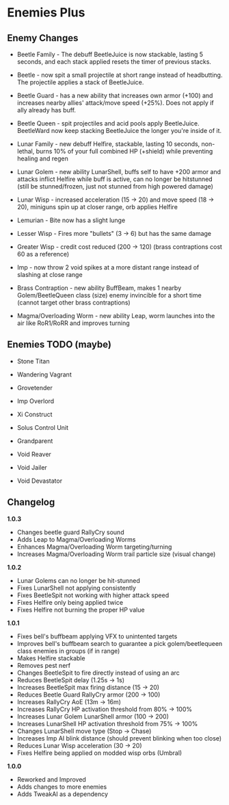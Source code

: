 # Enemies Plus

## Enemy Changes

- Beetle Family - The debuff BeetleJuice is now stackable, lasting 5 seconds, and each stack applied resets the timer of previous stacks.
- Beetle - now spit a small projectile at short range instead of headbutting. The projectile applies a stack of BeetleJuice.
- Beetle Guard - has a new ability that increases own armor (+100) and increases nearby allies' attack/move speed (+25%). Does not apply if ally already has buff.
- Beetle Queen - spit projectiles and acid pools apply BeetleJuice. BeetleWard now keep stacking BeetleJuice the longer you're inside of it.

- Lunar Family - new debuff Helfire, stackable, lasting 10 seconds, non-lethal, burns 10% of your full combined HP (+shield) while preventing healing and regen
- Lunar Golem - new ability LunarShell, buffs self to have +200 armor and attacks inflict Helfire while buff is active, can no longer be hitstunned (still be stunned/frozen, just not stunned from high powered damage)
- Lunar Wisp - increased acceleration (15 -> 20) and move speed (18 -> 20), miniguns spin up at closer range, orb applies Helfire

- Lemurian - Bite now has a slight lunge

- Lesser Wisp - Fires more "bullets" (3 -> 6) but has the same damage
- Greater Wisp - credit cost reduced (200 -> 120) (brass contraptions cost 60 as a reference)

- Imp - now throw 2 void spikes at a more distant range instead of slashing at close range

- Brass Contraption - new ability BuffBeam, makes 1 nearby Golem/BeetleQueen class (size) enemy invincible for a short time (cannot target other brass contraptions)

- Magma/Overloading Worm - new ability Leap, worm launches into the air like RoR1/RoRR and improves turning

## Enemies TODO (maybe)

- Stone Titan
- Wandering Vagrant
- Grovetender
- Imp Overlord
- Xi Construct
- Solus Control Unit
- Grandparent

- Void Reaver
- Void Jailer
- Void Devastator

## Changelog

**1.0.3**

- Changes beetle guard RallyCry sound
- Adds Leap to Magma/Overloading Worms
- Enhances Magma/Overloading Worm targeting/turning
- Increases Magma/Overloading Worm trail particle size (visual change)

**1.0.2**

- Lunar Golems can no longer be hit-stunned
- Fixes LunarShell not applying consistently
- Fixes BeetleSpit not working with higher attack speed
- Fixes Helfire only being applied twice
- Fixes Helfire not burning the proper HP value

**1.0.1**

- Fixes bell's buffbeam applying VFX to unintented targets
- Improves bell's buffbeam search to guarantee a pick golem/beetlequeen class enemies in groups (if in range)
- Makes Helfire stackable
- Removes pest nerf
- Changes BeetleSpit to fire directly instead of using an arc
- Reduces BeetleSpit delay (1.25s -> 1s)
- Increases BeetleSpit max firing distance (15 -> 20)
- Reduces Beetle Guard RallyCry armor (200 -> 100)
- Increases RallyCry AoE (13m -> 16m)
- Increases RallyCry HP activation threshold from 80% -> 100%
- Increases Lunar Golem LunarShell armor (100 -> 200)
- Increases LunarShell HP activation threshold from 75% -> 100%
- Changes LunarShell move type (Stop -> Chase)
- Increases Imp AI blink distance (should prevent blinking when too close)
- Reduces Lunar Wisp acceleration (30 -> 20)
- Fixes Helfire being applied on modded wisp orbs (Umbral)

**1.0.0**

- Reworked and Improved
- Adds changes to more enemies
- Adds TweakAI as a dependency
